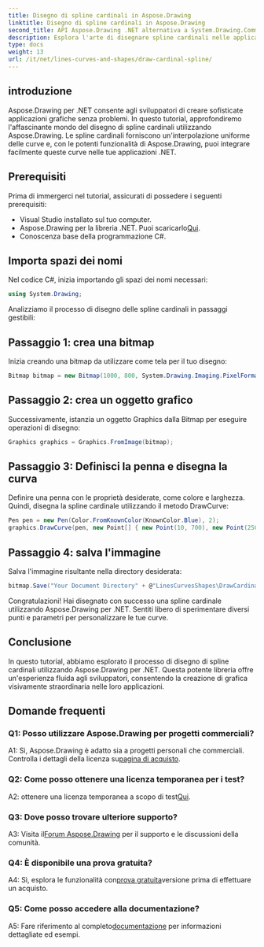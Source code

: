 ```yaml
---
title: Disegno di spline cardinali in Aspose.Drawing
linktitle: Disegno di spline cardinali in Aspose.Drawing
second_title: API Aspose.Drawing .NET alternativa a System.Drawing.Common
description: Esplora l'arte di disegnare spline cardinali nelle applicazioni .NET con Aspose.Drawing. Crea curve morbide senza sforzo.
type: docs
weight: 13
url: /it/net/lines-curves-and-shapes/draw-cardinal-spline/
---
```

## introduzione

Aspose.Drawing per .NET consente agli sviluppatori di creare sofisticate applicazioni grafiche senza problemi. In questo tutorial, approfondiremo l'affascinante mondo del disegno di spline cardinali utilizzando Aspose.Drawing. Le spline cardinali forniscono un'interpolazione uniforme delle curve e, con le potenti funzionalità di Aspose.Drawing, puoi integrare facilmente queste curve nelle tue applicazioni .NET.

## Prerequisiti

Prima di immergerci nel tutorial, assicurati di possedere i seguenti prerequisiti:

- Visual Studio installato sul tuo computer.
-  Aspose.Drawing per la libreria .NET. Puoi scaricarlo[Qui](https://releases.aspose.com/drawing/net/).
- Conoscenza base della programmazione C#.

## Importa spazi dei nomi

Nel codice C#, inizia importando gli spazi dei nomi necessari:

```csharp
using System.Drawing;
```

Analizziamo il processo di disegno delle spline cardinali in passaggi gestibili:

## Passaggio 1: crea una bitmap

Inizia creando una bitmap da utilizzare come tela per il tuo disegno:

```csharp
Bitmap bitmap = new Bitmap(1000, 800, System.Drawing.Imaging.PixelFormat.Format32bppPArgb);
```

## Passaggio 2: crea un oggetto grafico

Successivamente, istanzia un oggetto Graphics dalla Bitmap per eseguire operazioni di disegno:

```csharp
Graphics graphics = Graphics.FromImage(bitmap);
```

## Passaggio 3: Definisci la penna e disegna la curva

Definire una penna con le proprietà desiderate, come colore e larghezza. Quindi, disegna la spline cardinale utilizzando il metodo DrawCurve:

```csharp
Pen pen = new Pen(Color.FromKnownColor(KnownColor.Blue), 2);
graphics.DrawCurve(pen, new Point[] { new Point(10, 700), new Point(250, 500), new Point(500, 10), new Point(750, 500), new Point(990, 700) });
```

## Passaggio 4: salva l'immagine

Salva l'immagine risultante nella directory desiderata:

```csharp
bitmap.Save("Your Document Directory" + @"LinesCurvesShapes\DrawCardinalSpline_out.png");
```

Congratulazioni! Hai disegnato con successo una spline cardinale utilizzando Aspose.Drawing per .NET. Sentiti libero di sperimentare diversi punti e parametri per personalizzare le tue curve.

## Conclusione

In questo tutorial, abbiamo esplorato il processo di disegno di spline cardinali utilizzando Aspose.Drawing per .NET. Questa potente libreria offre un'esperienza fluida agli sviluppatori, consentendo la creazione di grafica visivamente straordinaria nelle loro applicazioni.

## Domande frequenti

### Q1: Posso utilizzare Aspose.Drawing per progetti commerciali?

 A1: Sì, Aspose.Drawing è adatto sia a progetti personali che commerciali. Controlla i dettagli della licenza su[pagina di acquisto](https://purchase.aspose.com/buy).

### Q2: Come posso ottenere una licenza temporanea per i test?

 A2: ottenere una licenza temporanea a scopo di test[Qui](https://purchase.aspose.com/temporary-license/).

### Q3: Dove posso trovare ulteriore supporto?

 A3: Visita il[Forum Aspose.Drawing](https://forum.aspose.com/c/diagram/17) per il supporto e le discussioni della comunità.

### Q4: È disponibile una prova gratuita?

 A4: Sì, esplora le funzionalità con[prova gratuita](https://releases.aspose.com/)versione prima di effettuare un acquisto.

### Q5: Come posso accedere alla documentazione?

 A5: Fare riferimento al completo[documentazione](https://reference.aspose.com/drawing/net/) per informazioni dettagliate ed esempi.